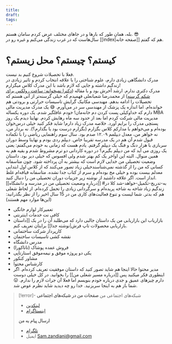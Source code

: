 ```yaml
---
title: 
draft: 
tags:
---
```

بله، همان طور که بارها و در جاهای مختلف عرض کردم سامان هستم. 😎  
سال‌هاست که در غرب زندگی می‌کنم و غیره رو در [[index|صفحه خانه]] هم که گفتم.
# کیستم؟ چیستم؟ محل زیستم؟
فعلا با تحصیلات شروع کنیم بد نیست.  
مدرک دانشگاهی زیادی دارم، علوم شناختی را با علاقه انتخاب کردم و تاثیر زیادی در زندگیم داشته و جایی که لازم باشد با این مدرک کلاس میگزارم!  
مدرک دکتری ندارم.  ارشد آخرش بود و با مقاله ([دکترا نمیخوانم: ساعت رولکس برای شکم گرسنه](https://mrshabanali.com/%DA%86%D8%B1%D8%A7-%D8%AF%DA%A9%D8%AA%D8%B1%D8%A7-%D9%86%D9%85%DB%8C%D8%AE%D9%88%D8%A7%D9%86%DB%8C%D8%9F/)) از محمدرضا شعبانعلی فهمیدم که خیلی گرسنه‌تر از آنی هستم که تحصیلات را ادامه بدهم.
مهندسی مکانیک گرایش تاسیسات حرارتی و برودتی هم خوانده‌ام. اما اندازه یک پزشک از مهندسی سر در می‌آورم. 😅
یک مدرک مدیریت مالی دارم که خداوکیلی پست کردن دم خانه‌مان! خودم عافلگیر شدم. یک دوره یکساله MBA مدیریت مالی شرکت کردم اما بعد از حدود سه ماه رهایش کردم. نهایتا دیدم یک روز پستچی مدرک را برایم آورد. خلاصه مدرک زیاد دارم!
شاید فکر کنید خیلی درس‌خوان بوده‌ام و می‌خواهم با مدارکم کلاس بگزارم (بگزارم درست بود یا بگذارم؟). نه بردار من، نه خواهر من، معدل دیپلمم ۱۲.۰۹ صدم بود. سال سوم راهنمایی ریاضی را با تکماده قبول شدم آن هم در یک مدرسه تقریبا خاص. دیپلم ردی بودم و نهایتا وسط دوران سربازی با هزار دنگ و فنگ یک دیپلم گرفتم. یادم هست که زمانی به خودم می‌گفتم: یعنی یک روزی می آید که من دیپلم بگیرم؟ در دوره کاردانی دو ترم مشروط شدم و بقیه هم به همین منوال. البته این اواخر یک کم بهتر شدم ولی افسوس که خیلی دیر بود. 
داستان وضعیت تحصیلی من خدایی لازم است که بیشتر به آن پرداخته شود. چون متاسفانه کسانی که من را از گذشته نمی‌شناسندخیلی زیاد تصور می‌کنند که از کلاس اول ابتدایی معدلم بیست بوده و خیلی مخ بوده‌ام و سرم از کتاب جدا نشده. متاسفانه قیافه‌ام غلط انداز است. اگر علاقه داشتید از نوشته زیر جزییات دوران تحصیلی من را دنبال کنید.  
[[درباره وضعیت تحصیلی من در مدرسه و دانشگاه]] #به-تدریج-تکمیل-خواهد-شد 
کلا در زندگیم زیاد شاخه به شاخه پریده‌ام و سرگردانی زیادی را تحمل کرده‌ام. از لحاظ شغلی هم که بدتر. شما لیست و تنوع فعالیت‌های کاری من در 15 سال اخیر را از نظر بگذرانید: (این‌ها موارد مهم هستند)
- تعمیرکار لوازم خانگی
- کافی نت خدمات اینترنتی
- بازاریاب
این بازاریابی من یک داستان جالبی دارد که می‌طلبد آن را در یک [[داستان بازاریابی محصولات تاپ فرش|نوشته جدا]]  برایتان تعریف کنم.
- کارپرداز شرکت ساختمانی
- نقشه کشی تاسیسات ساختمان
- مدرس دانشگاه
- فروش عمده پوشاک (تاناکورا)
- یکی دو پروژه موفق و نیمه‌موفق استارتاپی
- مشاور کنکور 
- کارشناس محتوا
- مدیر محتوا
حالا اینجا هم شاید تصور کنید که داستان موفقیت تعریف کرده‌ام. اگر اینطوری فکر میکنید پس [[درباره مسیر شغلی من]] را بخوانید.
در کل خیلی دوست دارم چیزهای عمیق و جدی درباره خودم بنویسم اما فعلا آن جرات لازم را ندارم. 😛 شما باز هم به اینجا سربزنید. خدا رو چه دیدید شاید نظرم عوض شد.

> [!error]- شبکه‌های اجتماعی من
> **صفحات من در شبکه‌های اجتماعی**
> - [لینکدین](https://www.linkedin.com/in/samanzandiani/)
> - [اینستاگرام](<(https://www.instagram.com/saman.zandiani/?igsh=MXgxb2ZjMjBucWljNg%3D%3D>)
>
>**ارسال پیام به من**
> - [تلگرام](https://t.me/zandiani)
> - ایمیل Sam.zandiani@gmail.com
> 